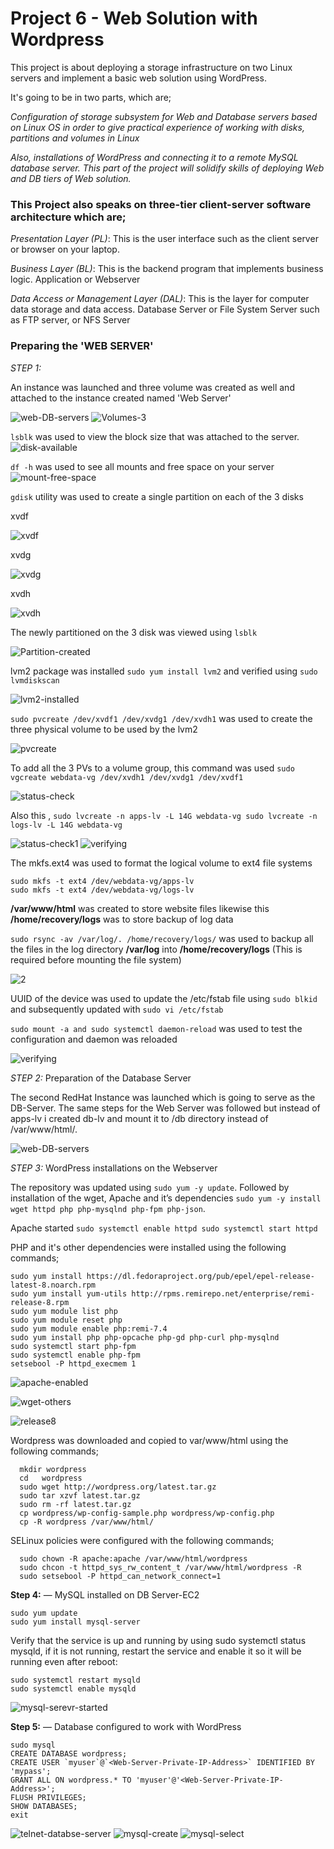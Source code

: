 #    Project 6 - Web Solution with Wordpress

This project is about deploying a storage infrastructure on two Linux servers and implement a basic web solution using WordPress.

It's going to be in two parts, which are;

*Configuration of storage subsystem for Web and Database servers based on Linux OS in order to give practical experience of working with disks, partitions and volumes in Linux*

*Also, installations of WordPress and connecting it to a remote MySQL database server. This part of the project will solidify skills of deploying Web and DB tiers of Web solution.*

### This Project also speaks on three-tier client-server software architecture which are;

*Presentation Layer (PL)*: This is the user interface such as the client server or browser on your laptop.

*Business Layer (BL)*: This is the backend program that implements business logic. Application or Webserver 

*Data Access or Management Layer (DAL)*: This is the layer for computer data storage and data access. Database Server or File System Server such as FTP server, or NFS Server

### Preparing the 'WEB SERVER'

_STEP 1:_

An instance was launched and three volume was created as well and attached to the instance created named 'Web Server'

![web-DB-servers](https://user-images.githubusercontent.com/46185705/139864297-4c7ef9c3-3161-4de6-b6ba-fad0a617883e.jpg)
![Volumes-3](https://user-images.githubusercontent.com/46185705/139864311-b61cdac4-82ae-4b4f-ae39-d2d3ec89f73c.jpg)

 `lsblk` was used to view the block size that was attached to the server.
 ![disk-available](https://user-images.githubusercontent.com/46185705/139865047-045532f8-e9fe-4349-8302-951e8072f1cf.jpg)
 
 `df -h` was used to see all mounts and free space on your server
 ![mount-free-space](https://user-images.githubusercontent.com/46185705/139865440-a8f3d4e8-b0d9-46c1-987d-b761f73b216b.jpg)
 
 `gdisk` utility was used to create a single partition on each of the 3 disks
 
 xvdf
 
![xvdf](https://user-images.githubusercontent.com/46185705/139865908-9e3c3596-ff9f-416f-ab8c-dccbd16ce27a.jpg)

xvdg

![xvdg](https://user-images.githubusercontent.com/46185705/139865923-d8900f44-8012-4db0-b0fa-6698d219208a.jpg)

xvdh

![xvdh](https://user-images.githubusercontent.com/46185705/139865933-c0be2adf-2ece-4656-8377-f3dca97a5067.jpg)

The newly partitioned on the 3 disk was viewed using `lsblk`

![Partition-created](https://user-images.githubusercontent.com/46185705/139867162-26265379-8013-4679-a5d4-388918c9721e.jpg)

lvm2 package was installed `sudo yum install lvm2` and verified using `sudo lvmdiskscan`

![lvm2-installed](https://user-images.githubusercontent.com/46185705/139867746-2c9e0e93-6ff0-4119-b31c-71225a7e3c49.jpg)

`sudo pvcreate /dev/xvdf1 /dev/xvdg1 /dev/xvdh1` was used to create the three physical volume to be used by the lvm2

![pvcreate](https://user-images.githubusercontent.com/46185705/139868501-39fe375f-a7de-4e95-9785-b88834d79b0c.jpg)

To add all the 3 PVs to a volume group, this command was used `sudo vgcreate webdata-vg /dev/xvdh1 /dev/xvdg1 /dev/xvdf1`

![status-check](https://user-images.githubusercontent.com/46185705/139869892-b2700cce-dbf8-4245-b2fa-57c1b147a3af.jpg)

Also this , ``sudo lvcreate -n apps-lv -L 14G webdata-vg
        sudo lvcreate -n logs-lv -L 14G webdata-vg``
        
![status-check1](https://user-images.githubusercontent.com/46185705/139869924-ad395919-c740-493b-ba80-2f4c0e0ce246.jpg)
![verifying](https://user-images.githubusercontent.com/46185705/139874706-e829a2e3-0900-4749-9a92-f8ae76ebbf5c.jpg)

The mkfs.ext4 was used to format the logical volume to ext4 file systems

```
sudo mkfs -t ext4 /dev/webdata-vg/apps-lv
sudo mkfs -t ext4 /dev/webdata-vg/logs-lv
```
__/var/www/html__ was created to store website files likewise this __/home/recovery/logs__ was to store backup of log data

`sudo rsync -av /var/log/. /home/recovery/logs/` was used to backup all the files in the log directory __/var/log__ into __/home/recovery/logs__ (This is required before mounting the file system)

![2](https://user-images.githubusercontent.com/46185705/139878279-45797f88-b6ca-447b-a886-9addc17bc1d7.jpg) 

UUID of the device was used to update the /etc/fstab file using `sudo blkid` and subsequently updated with `sudo vi /etc/fstab`

`sudo mount -a and sudo systemctl daemon-reload` was used to test the configuration and daemon was reloaded

![verifying](https://user-images.githubusercontent.com/46185705/139884491-23d168b9-e231-43dc-8d71-e2fa4d2afbb8.jpg)


_STEP 2:_ Preparation of the Database Server 

The second RedHat Instance was launched which is going to serve as the DB-Server. The same steps for the Web Server was followed but instead of apps-lv i created db-lv and mount it to /db directory instead of /var/www/html/.

![web-DB-servers](https://user-images.githubusercontent.com/46185705/139864297-4c7ef9c3-3161-4de6-b6ba-fad0a617883e.jpg)


_STEP 3:_ WordPress installations on the Webserver

The repository was updated using `sudo yum -y update`. Followed by installation of the wget, Apache and it’s dependencies `sudo yum -y install wget httpd php php-mysqlnd php-fpm php-json`. 

Apache started  ```
                 sudo systemctl enable httpd
                 sudo systemctl start httpd
                ```

PHP and it's other dependencies were installed using the following commands;

```
sudo yum install https://dl.fedoraproject.org/pub/epel/epel-release-latest-8.noarch.rpm
sudo yum install yum-utils http://rpms.remirepo.net/enterprise/remi-release-8.rpm
sudo yum module list php
sudo yum module reset php
sudo yum module enable php:remi-7.4
sudo yum install php php-opcache php-gd php-curl php-mysqlnd
sudo systemctl start php-fpm
sudo systemctl enable php-fpm
setsebool -P httpd_execmem 1
```

![apache-enabled](https://user-images.githubusercontent.com/46185705/139891208-ae64fede-9f4a-41f6-8723-977ddc77274e.jpg)

![wget-others](https://user-images.githubusercontent.com/46185705/139891257-4683193d-73de-4783-8b80-08267a9ca279.jpg)

![release8](https://user-images.githubusercontent.com/46185705/139891323-93cce709-a076-4358-a040-3b602a1cad45.jpg)


Wordpress was downloaded and copied to var/www/html using the following commands;
             
```
  mkdir wordpress
  cd   wordpress
  sudo wget http://wordpress.org/latest.tar.gz
  sudo tar xzvf latest.tar.gz
  sudo rm -rf latest.tar.gz
  cp wordpress/wp-config-sample.php wordpress/wp-config.php
  cp -R wordpress /var/www/html/
```

SELinux policies were configured with the following commands;
```
  sudo chown -R apache:apache /var/www/html/wordpress
  sudo chcon -t httpd_sys_rw_content_t /var/www/html/wordpress -R
  sudo setsebool -P httpd_can_network_connect=1
```


__Step 4:__ — MySQL installed on DB Server-EC2


```
sudo yum update
sudo yum install mysql-server
```
Verify that the service is up and running by using sudo systemctl status mysqld, if it is not running, restart the service and enable it so it will be running even after reboot:
```
sudo systemctl restart mysqld
sudo systemctl enable mysqld
```

![mysql-serevr-started](https://user-images.githubusercontent.com/46185705/140047951-842d0e44-d088-4385-aefa-f3479477bd4f.jpg)


__Step 5:__ — Database configured to work with WordPress

```
sudo mysql
CREATE DATABASE wordpress;
CREATE USER `myuser`@`<Web-Server-Private-IP-Address>` IDENTIFIED BY 'mypass';
GRANT ALL ON wordpress.* TO 'myuser'@'<Web-Server-Private-IP-Address>';
FLUSH PRIVILEGES;
SHOW DATABASES;
exit
```
![telnet-databse-server](https://user-images.githubusercontent.com/46185705/140048015-5f9c67f9-c0ba-40db-b542-83c403449e90.jpg)
![mysql-create](https://user-images.githubusercontent.com/46185705/140048020-82c88329-0c79-4d12-9f34-3725ec14a42e.jpg)
![mysql-select](https://user-images.githubusercontent.com/46185705/140048022-a8b6798e-8236-4580-8022-7ea353be7dd9.jpg)


